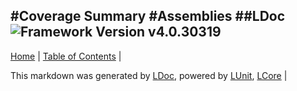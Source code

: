 #Coverage Summary
#Assemblies
##LDoc
![Framework Version v4.0.30319](http://b.repl.ca/v1/Framework-Version%20v4.0.30319-blue.png "")
---

[Home](README.md) | [Table of Contents](TableOfContents.md) | 


This markdown was generated by [LDoc](https://github.com/CodeSingularity/LDoc), powered by [LUnit](https://github.com/CodeSingularity/LUnit), [LCore](https://github.com/CodeSingularity/LCore) | 

